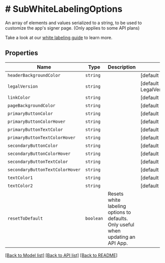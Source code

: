 # # SubWhiteLabelingOptions

An array of elements and values serialized to a string, to be used to customize the app&#39;s signer page. (Only applies to some API plans)

Take a look at our [white labeling guide](https://developers.hellosign.com/api/reference/white-labeling/) to learn more.

## Properties

Name | Type | Description | Notes
------------ | ------------- | ------------- | -------------
| `headerBackgroundColor` | ```string``` |    |  [default to '#1A1A1A'] |
| `legalVersion` | ```string``` |    |  [default to LegalVersionEnum_Terms1] |
| `linkColor` | ```string``` |    |  [default to '#00B3E6'] |
| `pageBackgroundColor` | ```string``` |    |  [default to '#F7F8F9'] |
| `primaryButtonColor` | ```string``` |    |  [default to '#00B3E6'] |
| `primaryButtonColorHover` | ```string``` |    |  [default to '#00B3E6'] |
| `primaryButtonTextColor` | ```string``` |    |  [default to '#FFFFFF'] |
| `primaryButtonTextColorHover` | ```string``` |    |  [default to '#FFFFFF'] |
| `secondaryButtonColor` | ```string``` |    |  [default to '#FFFFFF'] |
| `secondaryButtonColorHover` | ```string``` |    |  [default to '#FFFFFF'] |
| `secondaryButtonTextColor` | ```string``` |    |  [default to '#00B3E6'] |
| `secondaryButtonTextColorHover` | ```string``` |    |  [default to '#00B3E6'] |
| `textColor1` | ```string``` |    |  [default to '#808080'] |
| `textColor2` | ```string``` |    |  [default to '#FFFFFF'] |
| `resetToDefault` | ```boolean``` |  Resets white labeling options to defaults. Only useful when updating an API App.  |  |

[[Back to Model list]](../../README.md#models) [[Back to API list]](../../README.md#endpoints) [[Back to README]](../../README.md)
